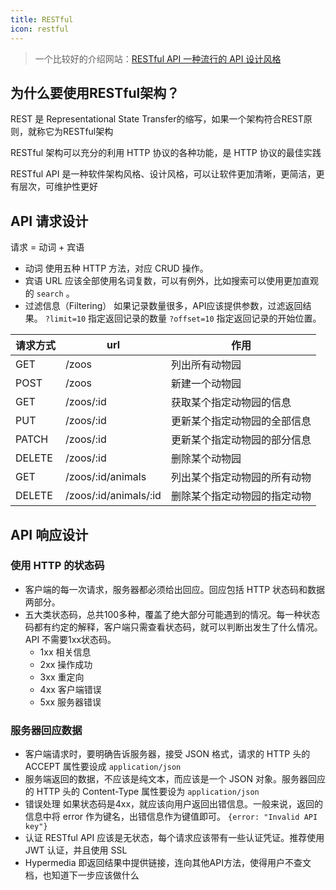 ```yaml
---
title: RESTful
icon: restful
---
```


> 一个比较好的介绍网站：[RESTful API 一种流行的 API 设计风格](https://restfulapi.cn/)

## 为什么要使用RESTful架构？

REST 是 Representational State Transfer的缩写，如果一个架构符合REST原则，就称它为RESTful架构

RESTful 架构可以充分的利用 HTTP 协议的各种功能，是 HTTP 协议的最佳实践

RESTful API 是一种软件架构风格、设计风格，可以让软件更加清晰，更简洁，更有层次，可维护性更好

## API 请求设计

请求 = 动词 + 宾语

- 动词 使用五种 HTTP 方法，对应 CRUD 操作。
- 宾语 URL 应该全部使用名词复数，可以有例外，比如搜索可以使用更加直观的 `search` 。
- 过滤信息（Filtering） 如果记录数量很多，API应该提供参数，过滤返回结果。 `?limit=10` 指定返回记录的数量 `?offset=10` 指定返回记录的开始位置。

| 请求方式 | url                   | 作用                         |
| -------- | --------------------- | ---------------------------- |
| GET      | /zoos                 | 列出所有动物园               |
| POST     | /zoos                 | 新建一个动物园               |
| GET      | /zoos/:id             | 获取某个指定动物园的信息     |
| PUT      | /zoos/:id             | 更新某个指定动物园的全部信息 |
| PATCH    | /zoos/:id             | 更新某个指定动物园的部分信息 |
| DELETE   | /zoos/:id             | 删除某个动物园               |
| GET      | /zoos/:id/animals     | 列出某个指定动物园的所有动物 |
| DELETE   | /zoos/:id/animals/:id | 删除某个指定动物园的指定动物 |

## API 响应设计

### 使用 HTTP 的状态码

- 客户端的每一次请求，服务器都必须给出回应。回应包括 HTTP 状态码和数据两部分。
- 五大类状态码，总共100多种，覆盖了绝大部分可能遇到的情况。每一种状态码都有约定的解释，客户端只需查看状态码，就可以判断出发生了什么情况。API 不需要1xx状态码。
    - 1xx 相关信息
    - 2xx 操作成功
    - 3xx 重定向
    - 4xx 客户端错误
    - 5xx 服务器错误

### 服务器回应数据

- 客户端请求时，要明确告诉服务器，接受 JSON 格式，请求的 HTTP 头的 ACCEPT 属性要设成 `application/json`
- 服务端返回的数据，不应该是纯文本，而应该是一个 JSON 对象。服务器回应的 HTTP 头的 Content-Type 属性要设为 `application/json`
- 错误处理 如果状态码是4xx，就应该向用户返回出错信息。一般来说，返回的信息中将 error 作为键名，出错信息作为键值即可。 `{error: "Invalid API key"}`
- 认证 RESTful API 应该是无状态，每个请求应该带有一些认证凭证。推荐使用 JWT 认证，并且使用 SSL
- Hypermedia 即返回结果中提供链接，连向其他API方法，使得用户不查文档，也知道下一步应该做什么
